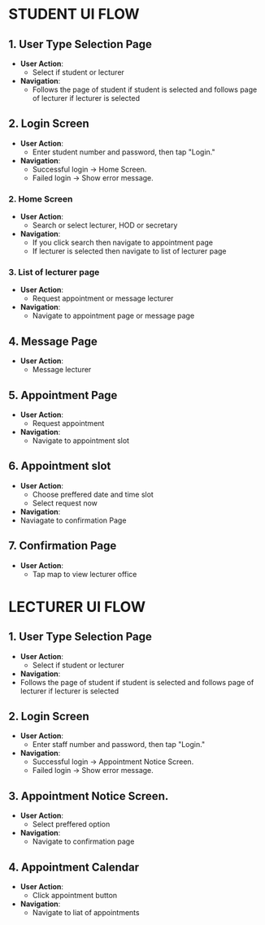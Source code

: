 # STUDENT UI FLOW

## 1. User Type Selection Page
- **User Action**:
  -  Select if student or lecturer
- **Navigation**:
    -  Follows the page of student if student is selected and follows page of lecturer if lecturer is selected
## 2. Login Screen
- **User Action**:
  -  Enter student number and password, then tap "Login."
- **Navigation**:
   - Successful login -> Home Screen.
   - Failed login -> Show error message.

### 2. Home Screen
- **User Action**:
  - Search or select lecturer, HOD or secretary
- **Navigation**:
  - If you click search then navigate to appointment page
  - If lecturer is selected then navigate to list of lecturer page
### 3. List of lecturer page
 - **User Action**:
   - Request appointment or message lecturer
 - **Navigation**:
    - Navigate to appointment page or message page
## 4. Message Page
- **User Action**:
   - Message lecturer
## 5. Appointment Page
- **User Action**:
  - Request appointment
- **Navigation**:
  - Navigate to appointment slot
## 6. Appointment slot
  - **User Action**:
    - Choose preffered date and time slot
    - Select request now  
 - **Navigation**:
  - Naviagate to confirmation Page
## 7. Confirmation Page
- **User Action**:
  - Tap map to view lecturer office

# LECTURER UI FLOW
## 1. User Type Selection Page
- **User Action**:
  -  Select if student or lecturer
-  **Navigation**:
  -  Follows the page of student if student is selected and follows page of lecturer if lecturer is selected
## 2. Login Screen
- **User Action**:
  -  Enter staff number and password, then tap "Login."
- **Navigation**:
  - Successful login -> Appointment Notice Screen.
  - Failed login -> Show error message.
## 3. Appointment Notice Screen.
  - **User Action**:
    - Select preffered option
  - **Navigation**:
    - Navigate to confirmation page
## 4. Appointment Calendar
 - **User Action**:
    - Click appointment button
  - **Navigation**:
    - Navigate to liat of appointments

    
